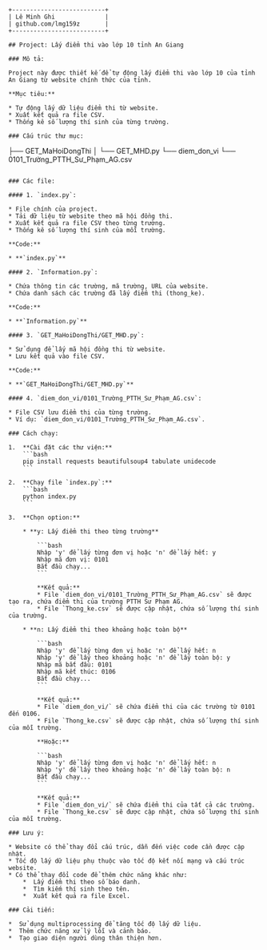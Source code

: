 ```
+--------------------------+
| Lê Minh Ghi              |
| github.com/lmg159z       |
+--------------------------+

## Project: Lấy điểm thi vào lớp 10 tỉnh An Giang

### Mô tả:

Project này được thiết kế để tự động lấy điểm thi vào lớp 10 của tỉnh An Giang từ website chính thức của tỉnh.

**Mục tiêu:**

* Tự động lấy dữ liệu điểm thi từ website.
* Xuất kết quả ra file CSV.
* Thống kê số lượng thí sinh của từng trường.

### Cấu trúc thư mục:

```
├── GET_MaHoiDongThi
│   └── GET_MHD.py
└── diem_don_vi
    └── 0101_Trường_PTTH_Sư_Phạm_AG.csv
```

### Các file:

#### 1. `index.py`:

* File chính của project.
* Tải dữ liệu từ website theo mã hội đồng thi.
* Xuất kết quả ra file CSV theo từng trường.
* Thống kê số lượng thí sinh của mỗi trường.

**Code:**

* **`index.py`**

#### 2. `Information.py`:

* Chứa thông tin các trường, mã trường, URL của website.
* Chứa danh sách các trường đã lấy điểm thi (thong_ke).

**Code:**

* **`Information.py`**

#### 3. `GET_MaHoiDongThi/GET_MHD.py`:

* Sử dụng để lấy mã hội đồng thi từ website.
* Lưu kết quả vào file CSV.

**Code:**

* **`GET_MaHoiDongThi/GET_MHD.py`**

#### 4. `diem_don_vi/0101_Trường_PTTH_Sư_Phạm_AG.csv`:

* File CSV lưu điểm thi của từng trường.
* Ví dụ: `diem_don_vi/0101_Trường_PTTH_Sư_Phạm_AG.csv`.

### Cách chạy:

1.  **Cài đặt các thư viện:**
    ```bash
    pip install requests beautifulsoup4 tabulate unidecode
    ```

2.  **Chạy file `index.py`:**
    ```bash
    python index.py
    ```

3.  **Chọn option:**

    * **y: Lấy điểm thi theo từng trường**

        ```bash
        Nhập 'y' để lấy từng đơn vị hoặc 'n' để lấy hết: y
        Nhập mã đơn vị: 0101
        Bắt đầu chạy...
        ```

        **Kết quả:**
        * File `diem_don_vi/0101_Trường_PTTH_Sư_Phạm_AG.csv` sẽ được tạo ra, chứa điểm thi của trường PTTH Sư Phạm AG.
        * File `Thong_ke.csv` sẽ được cập nhật, chứa số lượng thí sinh của trường.

    * **n: Lấy điểm thi theo khoảng hoặc toàn bộ**

        ```bash
        Nhập 'y' để lấy từng đơn vị hoặc 'n' để lấy hết: n
        Nhập 'y' để lấy theo khoảng hoặc 'n' để lấy toàn bộ: y
        Nhập mã bắt đầu: 0101
        Nhập mã kết thúc: 0106
        Bắt đầu chạy...
        ```

        **Kết quả:**
        * File `diem_don_vi/` sẽ chứa điểm thi của các trường từ 0101 đến 0106.
        * File `Thong_ke.csv` sẽ được cập nhật, chứa số lượng thí sinh của mỗi trường.

        **Hoặc:**

        ```bash
        Nhập 'y' để lấy từng đơn vị hoặc 'n' để lấy hết: n
        Nhập 'y' để lấy theo khoảng hoặc 'n' để lấy toàn bộ: n
        Bắt đầu chạy...
        ```

        **Kết quả:**
        * File `diem_don_vi/` sẽ chứa điểm thi của tất cả các trường.
        * File `Thong_ke.csv` sẽ được cập nhật, chứa số lượng thí sinh của mỗi trường.

### Lưu ý:

* Website có thể thay đổi cấu trúc, dẫn đến việc code cần được cập nhật.
* Tốc độ lấy dữ liệu phụ thuộc vào tốc độ kết nối mạng và cấu trúc website.
* Có thể thay đổi code để thêm chức năng khác như:
    *  Lấy điểm thi theo số báo danh.
    *  Tìm kiếm thí sinh theo tên.
    *  Xuất kết quả ra file Excel.

### Cải tiến:

*  Sử dụng multiprocessing để tăng tốc độ lấy dữ liệu.
*  Thêm chức năng xử lý lỗi và cảnh báo.
*  Tạo giao diện người dùng thân thiện hơn.


